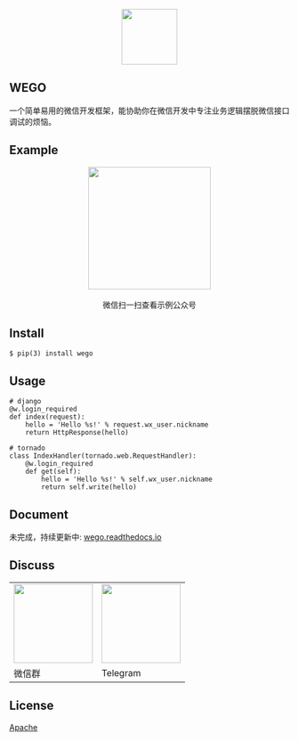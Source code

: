 <p align="center"><a href="http://vuejs.org" target="_blank"><img width="100"src="http://ww2.sinaimg.cn/large/62e721e4gw1f83zeuykk5j20sg0sgtb6.jpg"></a></p>

## WEGO

一个简单易用的微信开发框架，能协助你在微信开发中专注业务逻辑摆脱微信接口调试的烦恼。

## Example

<p align="center">
    <img width="220"src="http://ww2.sinaimg.cn/large/62e721e4gw1f8bd8tn1kwj20a90a9gmt.jpg"><br/><br/>
    微信扫一扫查看示例公众号
</p>

## Install

```
$ pip(3) install wego
```

## Usage

```
# django
@w.login_required
def index(request):
    hello = 'Hello %s!' % request.wx_user.nickname
    return HttpResponse(hello)

# tornado
class IndexHandler(tornado.web.RequestHandler):
    @w.login_required
    def get(self):
        hello = 'Hello %s!' % self.wx_user.nickname
        return self.write(hello)
```

## Document

未完成，持续更新中: [wego.readthedocs.io](http://wego.readthedocs.io/zh_CN/latest/)

## Discuss

<table>
    <tr>
        <td><img src="http://ww2.sinaimg.cn/large/62e721e4gw1f8bd7xm420j209k09lq43.jpg" style="width: 142px"></td>
        <td><img src="http://ww2.sinaimg.cn/large/62e721e4gw1f84078j40pj207s07st9m.jpg" style="width: 142px"></td>
    </tr>
    <tr>
        <td>微信群</td>
        <td>Telegram</td>
    </tr>
</table>

## License

[Apache](http://www.apache.org/licenses/)


